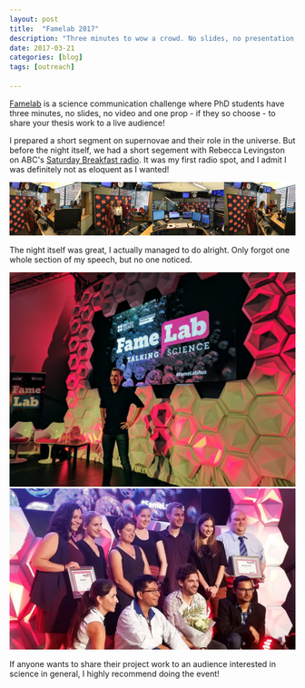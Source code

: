 ```yaml
---
layout: post
title:  "Famelab 2017"
description: "Three minutes to wow a crowd. No slides, no presentation, no pressure!"
date: 2017-03-21
categories: [blog]
tags: [outreach]

---
```


[Famelab](https://www.britishcouncil.org.au/famelab) is a science communication challenge
where PhD students have three minutes, no slides, no video and one prop - if they 
so choose - to share your thesis work to a live audience!

I prepared a short segment on supernovae and their role in the universe. But before the night
itself, we had a short segement with Rebecca Levingston on ABC's 
[Saturday Breakfast radio](http://www.abc.net.au/radio/brisbane/programs/saturdaybreakfast/). It was my first
radio spot, and I admit I was definitely not as eloquent as I wanted! 

![](radio.jpg)

The night itself was great, I actually managed to do alright. Only forgot one whole section of
my speech, but no one noticed. 

![](famelab.jpg)
![](awards.jpg)

If anyone wants to share their project work to an audience interested in science in general, I 
highly recommend doing the event!